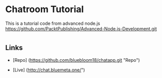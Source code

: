 # Chatroom Tutorial
This is a tutorial code from advanced node.js
https://github.com/PacktPublishing/Advanced-Node.js-Development.git


<h1 align="center"><project-name></h1>

<p align="center"><project-description></p>

## Links

- [Repo] (https://github.com/bluebloom18/chatapp.git "Repo")

- [Live] (http://chat.bluemeta.one/")


  